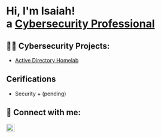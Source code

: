 <h1>Hi, I'm Isaiah!  <br/> a <a href="https://www.linkedin.com/in/isaiah-benjamin-409683206/"> Cybersecurity Professional</a>
  
  


<h2>👨‍💻 Cybersecurity Projects:</h2>


- [Active Directory Homelab](https://github.com/Ibenjamin326/Active-Directory-Lab)
<h2> Cerifications </h2>

- Security + (pending)



<h2> 🤳 Connect with me:</h2>


[<img align="left" alt="JoshMadakor | LinkedIn" width="22px" src="https://cdn.jsdelivr.net/npm/simple-icons@v3/icons/linkedin.svg" />][linkedin]



[linkedin]: https://www.linkedin.com/in/isaiah-benjamin-409683206/

<!--
**joshmadakor1/joshmadakor1** is a ✨ _special_ ✨ repository because its `README.md` (this file) appears on your GitHub profile.

Here are some ideas to get you started:

- 🔭 I’m currently working on ...
- 🌱 I’m currently learning ...
- 👯 I’m looking to collaborate on ...
- 🤔 I’m looking for help with ...
- 💬 Ask me about ...
- 📫 How to reach me: ...
- 😄 Pronouns: ...
- ⚡ Fun fact: ...
-->

